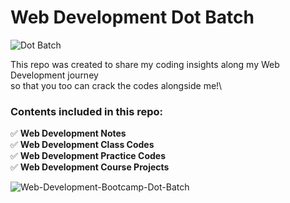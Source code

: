 # Web Development Dot Batch 
![Dot Batch](https://img.shields.io/badge/WebDev-Projects-Black)

This repo was created to share my coding insights along my Web Development journey <br/>so that you too can crack the codes alongside me!\
### Contents included in this repo:


✅
__Web Development Notes__\
✅
__Web Development Class Codes__\
✅
__Web Development Practice Codes__\
✅
__Web Development Course Projects__




![Web-Development-Bootcamp-Dot-Batch](https://codehelp.s3.ap-south-1.amazonaws.com/Web_Dev_670f900667.jpg)
